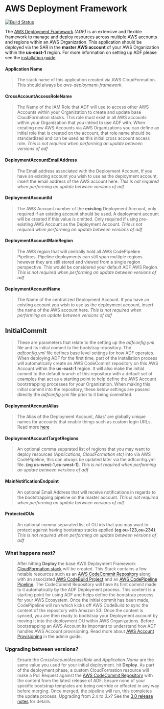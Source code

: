 # AWS Deployment Framework

[![Build Status](https://travis-ci.org/awslabs/aws-deployment-framework.svg?branch=master)](https://travis-ci.org/awslabs/aws-deployment-framework)

The [AWS Deployment Framework](https://github.com/awslabs/aws-deployment-framework) *(ADF)* is an extensive and flexible framework to manage and deploy resources across multiple AWS accounts and regions within an AWS Organization. This application should be deployed via the SAR in the **master AWS account** of your AWS Organization within the **us-east-1** region. For more information on setting up ADF please see the [installation guide](https://github.com/awslabs/aws-deployment-framework/tree/master/docs/installation-guide.md).

#### Application Name

> The stack name of this application created via AWS CloudFormation. This should always be *aws-deployment-framework*.

#### CrossAccountAccessRoleName

> The Name of the IAM Role that ADF will use to access other AWS Accounts within your Organization to create and update base CloudFormation stacks. This role must exist in all AWS accounts within your Organization that you intend to use ADF with. When creating new AWS Accounts via AWS Organizations you can define an initial role that is created on the account, that role name should be standardized and can be used as this initial cross account access role. *This is not required when performing an update between versions of adf*

#### DeploymentAccountEmailAddress

> The Email address associated with the Deployment Account, If you have an existing account you wish to use as the deployment account, insert the email address of the AWS account here. *This is not required when performing an update between versions of adf*

#### DeploymentAccountId

> The AWS Account number of the **existing** Deployment Account, only required if an existing account should be used. A deployment account will be created if this value is omitted. Only required if using pre-existing AWS Account as the Deployment Account. *This is not required when performing an update between versions of adf*

#### DeploymentAccountMainRegion

> The AWS region that will centrally hold all AWS CodePipeline Pipelines. Pipeline deployments can still span multiple regions however they are still stored and viewed from a single region perspective. This would be considered your default ADF AWS Region. *This is not required when performing an update between versions of adf*

#### DeploymentAccountName

> The Name of the centralized Deployment Account. If you have an existing account you wish to use as the deployment account, insert the name of the AWS account here. *This is not required when performing an update between versions of adf*

## InitialCommit

> These are parameters that relate to the setting up the *adfconfig.yml* file and its initial commit to the bootstrap repository. The *adfconfig.yml* file defines base level settings for how ADF operates. When deploying ADF for the first time, part of the installation process will automatically create an AWS CodeCommit repository on this AWS Account within the **us-east-1** region. It will also make the initial commit to the default branch of this repository with a default set of examples that act as a starting point to help define the AWS Account bootstrapping processes for your Organization. When making this initial commit into the repository, these below settings are passed directly the *adfconfig.yml* file prior to it being committed.

#### DeploymentAccountAlias

> The Alias of the Deployment Account, Alias' are globally unique names for accounts that enable things such as custom login URLs. Read more [here](https://docs.aws.amazon.com/IAM/latest/UserGuide/console_account-alias.html#AboutAccountAlias)

#### DeploymentAccountTargetRegions

> An optional comma separated list of regions that you may want to deploy resources *(Applications, CloudFormation etc)* into via AWS CodePipeline, this can always be updated later via the adfconfig.yml file. **(eg us-west-1,eu-west-1)**. *This is not required when performing an update between versions of adf*

#### MainNotificationEndpoint

> An optional Email Address that will receive notifications in regards to the bootstrapping pipeline on the master account. *This is not required when performing an update between versions of adf*

#### ProtectedOUs

> An optional comma separated list of OU ids that you may want to protect against having bootstrap stacks applied **(eg ou-123,ou-234)**. *This is not required when performing an update between versions of adf*

### What happens next?

> After hitting **Deploy** the base AWS Deployment Framework [CloudFormation stack](https://console.aws.amazon.com/cloudformation/home?region=us-east-1#/stacks) will be created. This Stack contains a few notable resources such as an [AWS CodeCommit Repository](https://console.aws.amazon.com/codesuite/codecommit/repositories/aws-deployment-framework-bootstrap/browse?region=us-east-1) along with an associated [AWS CodeBuild Project](https://console.aws.amazon.com/codesuite/codebuild/projects/aws-deployment-framework-base-templates/history?region=us-east-1) and an [AWS CodePipeline Pipeline](https://console.aws.amazon.com/codesuite/codepipeline/pipelines/aws-deployment-framework-bootstrap-pipeline/view?region=us-east-1). The CodeCommit Repository will have its first commit made to it automatically by the ADF Deployment process. This content is a starting point for using ADF and helps define the bootstrap process for your AWS Ecosystem. Once the initial commit has been made, CodePipeline will run which kicks off AWS CodeBuild to sync the content of the repository with Amazon S3. Once the content is synced, you are then ready to bootstrap your Deployment account by moving it into the deployment OU within AWS Organizations. Before bootstrapping an AWS Account its important to understand how ADF handles AWS Account provisioning. Read more about [AWS Account Provisioning](./admin-guide.md) in the admin guide.

### Upgrading between versions?

> Ensure the *CrossAccountAccessRole* and *Application Name* are the same value you used for your initial deployment. hit **Deploy**. As part of the deployment phase, a custom CloudFormation resource will make a Pull Request against the [AWS CodeCommit Repository](https://console.aws.amazon.com/codesuite/codecommit/repositories/aws-deployment-framework-bootstrap/browse?region=us-east-1) with the content from the latest release of ADF. Ensure none of your specific bootstrap templates are being override or effected in any way before merging. Once merged, the pipeline will run, this completes the update process. Upgrading from *2.x to 3.x*? See the [3.0 release notes](https://github.com/awslabs/aws-deployment-framework/releases) for details.
